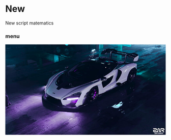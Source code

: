 # New
New script matematics
### menu
  <img src="https://github.com/Reaper-XD/MCBF-V2-XD/blob/main/koncok/Ngentot.jpg" width="640" title="Menu" alt="Menu">
</p>
